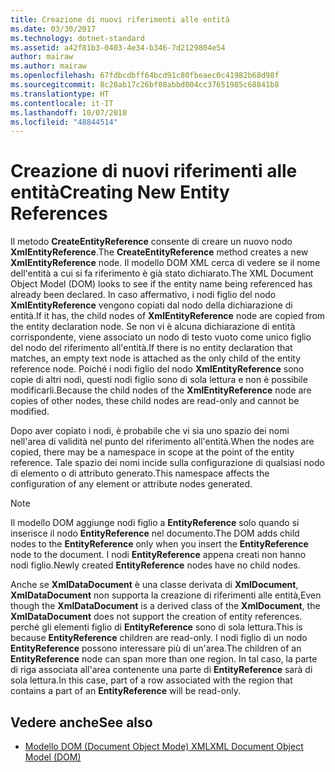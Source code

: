 ```yaml
---
title: Creazione di nuovi riferimenti alle entità
ms.date: 03/30/2017
ms.technology: dotnet-standard
ms.assetid: a42f81b3-0403-4e34-b346-7d2129804e54
author: mairaw
ms.author: mairaw
ms.openlocfilehash: 67fdbcdbff64bcd91c80fbeaec0c41982b68d98f
ms.sourcegitcommit: 8c28ab17c26bf08abbd004cc37651985c68841b8
ms.translationtype: HT
ms.contentlocale: it-IT
ms.lasthandoff: 10/07/2018
ms.locfileid: "48844514"
---
```

# <a name="creating-new-entity-references"></a><span data-ttu-id="c6924-102">Creazione di nuovi riferimenti alle entità</span><span class="sxs-lookup"><span data-stu-id="c6924-102">Creating New Entity References</span></span>
<span data-ttu-id="c6924-103">Il metodo **CreateEntityReference** consente di creare un nuovo nodo **XmlEntityReference**.</span><span class="sxs-lookup"><span data-stu-id="c6924-103">The **CreateEntityReference** method creates a new **XmlEntityReference** node.</span></span> <span data-ttu-id="c6924-104">Il modello DOM XML cerca di vedere se il nome dell'entità a cui si fa riferimento è già stato dichiarato.</span><span class="sxs-lookup"><span data-stu-id="c6924-104">The XML Document Object Model (DOM) looks to see if the entity name being referenced has already been declared.</span></span> <span data-ttu-id="c6924-105">In caso affermativo, i nodi figlio del nodo **XmlEntityReference** vengono copiati dal nodo della dichiarazione di entità.</span><span class="sxs-lookup"><span data-stu-id="c6924-105">If it has, the child nodes of **XmlEntityReference** node are copied from the entity declaration node.</span></span> <span data-ttu-id="c6924-106">Se non vi è alcuna dichiarazione di entità corrispondente, viene associato un nodo di testo vuoto come unico figlio del nodo del riferimento all'entità.</span><span class="sxs-lookup"><span data-stu-id="c6924-106">If there is no entity declaration that matches, an empty text node is attached as the only child of the entity reference node.</span></span> <span data-ttu-id="c6924-107">Poiché i nodi figlio del nodo **XmlEntityReference** sono copie di altri nodi, questi nodi figlio sono di sola lettura e non è possibile modificarli.</span><span class="sxs-lookup"><span data-stu-id="c6924-107">Because the child nodes of the **XmlEntityReference** node are copies of other nodes, these child nodes are read-only and cannot be modified.</span></span>  
  
 <span data-ttu-id="c6924-108">Dopo aver copiato i nodi, è probabile che vi sia uno spazio dei nomi nell'area di validità nel punto del riferimento all'entità.</span><span class="sxs-lookup"><span data-stu-id="c6924-108">When the nodes are copied, there may be a namespace in scope at the point of the entity reference.</span></span> <span data-ttu-id="c6924-109">Tale spazio dei nomi incide sulla configurazione di qualsiasi nodo di elemento o di attributo generato.</span><span class="sxs-lookup"><span data-stu-id="c6924-109">This namespace affects the configuration of any element or attribute nodes generated.</span></span>  
  
> [!NOTE]
>  <span data-ttu-id="c6924-110">Il modello DOM aggiunge nodi figlio a **EntityReference** solo quando si inserisce il nodo **EntityReference** nel documento.</span><span class="sxs-lookup"><span data-stu-id="c6924-110">The DOM adds child nodes to the **EntityReference** only when you insert the **EntityReference** node to the document.</span></span> <span data-ttu-id="c6924-111">I nodi **EntityReference** appena creati non hanno nodi figlio.</span><span class="sxs-lookup"><span data-stu-id="c6924-111">Newly created **EntityReference** nodes have no child nodes.</span></span>  
  
 <span data-ttu-id="c6924-112">Anche se **XmlDataDocument** è una classe derivata di **XmlDocument**, **XmlDataDocument** non supporta la creazione di riferimenti alle entità,</span><span class="sxs-lookup"><span data-stu-id="c6924-112">Even though the **XmlDataDocument** is a derived class of the **XmlDocument**, the **XmlDataDocument** does not support the creation of entity references.</span></span> <span data-ttu-id="c6924-113">perché gli elementi figlio di **EntityReference** sono di sola lettura.</span><span class="sxs-lookup"><span data-stu-id="c6924-113">This is because **EntityReference** children are read-only.</span></span> <span data-ttu-id="c6924-114">I nodi figlio di un nodo **EntityReference** possono interessare più di un'area.</span><span class="sxs-lookup"><span data-stu-id="c6924-114">The children of an **EntityReference** node can span more than one region.</span></span> <span data-ttu-id="c6924-115">In tal caso, la parte di riga associata all'area contenente una parte di **EntityReference** sarà di sola lettura.</span><span class="sxs-lookup"><span data-stu-id="c6924-115">In this case, part of a row associated with the region that contains a part of an **EntityReference** will be read-only.</span></span>  
  
## <a name="see-also"></a><span data-ttu-id="c6924-116">Vedere anche</span><span class="sxs-lookup"><span data-stu-id="c6924-116">See also</span></span>

- [<span data-ttu-id="c6924-117">Modello DOM (Document Object Mode) XML</span><span class="sxs-lookup"><span data-stu-id="c6924-117">XML Document Object Model (DOM)</span></span>](../../../../docs/standard/data/xml/xml-document-object-model-dom.md)
